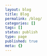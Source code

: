 ```yaml
---
layout: blog
title: Blog
permalink: /blog/
categories: []
tags: []
status: publish
type: page
published: true
meta: {}
---
```

